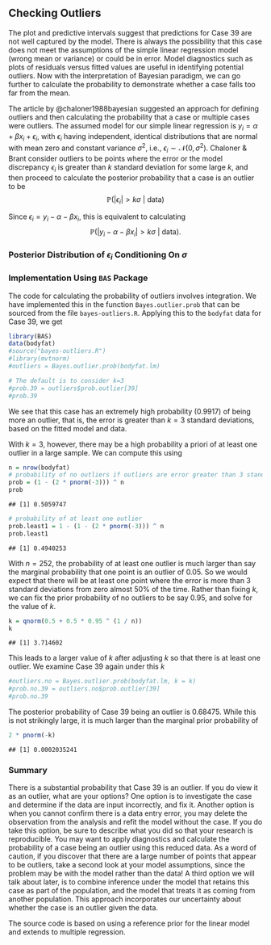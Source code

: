 ## Checking Outliers

The plot and predictive intervals suggest that predictions for Case 39 are not well captured by the model. There is always the possibility that this case does not meet the assumptions of the simple linear regression model (wrong mean or variance) or could be in error. Model diagnostics such as plots of residuals versus fitted values are useful in identifying potential outliers. Now with the interpretation of Bayesian paradigm, we can go further to calculate the probability to demonstrate whether a case falls too far from the mean. 

The article by @chaloner1988bayesian suggested an approach for defining outliers and then calculating the probability that a case or multiple cases were outliers. The assumed model for our simple linear regression is $y_i=\alpha + \beta x_i+\epsilon_i$, with $\epsilon_i$ having independent, identical distributions that are normal with mean zero and constant variance $\sigma^2$, i.e., $\epsilon_i \sim \mathcal{N}(0, \sigma^2)$. Chaloner & Brant consider outliers to be points where the error or the model discrepancy $\epsilon_i$ is greater than $k$ standard deviation for some large $k$, and then proceed to calculate the posterior probability that a case is an outlier to be
$$ \mathbb{P}(|\epsilon_i| > k\sigma ~|~\text{data}) $$

Since $\epsilon_i = y_i - \alpha-\beta x_i$, this is equivalent to calculating
$$ \mathbb{P}(|y_i-\alpha-\beta x_i| > k\sigma~|~\text{data}).$$

### Posterior Distribution of $\epsilon_i$ Conditioning On $\sigma$



### Implementation Using `BAS` Package

The code for calculating the probability of outliers involves integration. We have implemented this in the function `Bayes.outlier.prob` that can be sourced from the file `bayes-outliers.R`. Applying this to the `bodyfat` data for Case 39, we get

```r
library(BAS)
data(bodyfat)
#source("bayes-outliers.R")
#library(mvtnorm)
#outliers = Bayes.outlier.prob(bodyfat.lm)

# The default is to consider k=3
#prob.39 = outliers$prob.outlier[39]
#prob.39
```

We see that this case has an extremely high probability (0.9917) of being more an outlier, that is, the error is greater than $k=3$ standard deviations, based on the fitted model and data.

With $k=3$, however, there may be a high probability a priori of at least one outlier in a large sample. We can compute this using


```r
n = nrow(bodyfat)
# probability of no outliers if outliers are error greater than 3 standard deviation
prob = (1 - (2 * pnorm(-3))) ^ n
prob
```

```
## [1] 0.5059747
```

```r
# probability of at least one outlier
prob.least1 = 1 - (1 - (2 * pnorm(-3))) ^ n
prob.least1
```

```
## [1] 0.4940253
```

With $n=252$, the probability of at least one outlier is much larger than say the marginal probability that one point is an outlier of 0.05. So we would expect that there will be at least one point where the error is more than 3 standard deviations from zero almost 50% of the time. Rather than fixing $k$, we can fix the prior probability of no outliers to be say 0.95, and solve for the value of $k$.


```r
k = qnorm(0.5 + 0.5 * 0.95 ^ (1 / n))
k
```

```
## [1] 3.714602
```

This leads to a larger value of $k$ after adjusting $k$ so that there is at least one outlier. We examine Case 39 again under this $k$


```r
#outliers.no = Bayes.outlier.prob(bodyfat.lm, k = k)
#prob.no.39 = outliers.no$prob.outlier[39]
#prob.no.39
```

The posterior probability of Case 39 being an outlier is 0.68475. While this is not strikingly large, it is much larger than the marginal prior probability of

```r
2 * pnorm(-k)
```

```
## [1] 0.0002035241
```


### Summary

There is a substantial probability that Case 39 is an outlier. If you do view it as an outlier, what are your options? One option is to investigate the case and determine if the data are input incorrectly, and fix it. Another option is when you cannot confirm there is a data entry error, you may delete the observation from the analysis and refit the model without the case. If you do take this option, be sure to describe what you did so that your research is reproducible. You may want to apply diagnostics and calculate the probability of a case being an outlier using this reduced data. As a word of caution, if you discover that there are a large number of points that appear to be outliers, take a second look at your model assumptions, since the problem may be with the model rather than the data! A third option we will talk about later, is to combine inference under the model that retains this case as part of the population, and the model that treats it as coming from another population. This approach incorporates our uncertainty about whether the case is an outlier given the data.

The source code is based on using a reference prior for the linear model and extends to multiple regression.
